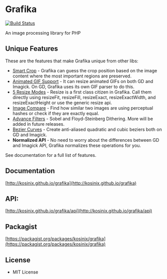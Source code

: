 # Grafika

[![Build Status](https://travis-ci.org/kosinix/grafika.svg?branch=master)](https://travis-ci.org/kosinix/grafika)

An image processing library for PHP

## Unique Features

These are the features that make Grafika unique from other libs:

- [Smart Crop](http://kosinix.github.io/grafika/smart-crop.html) - Grafika can guess the crop position based on the image content where the most important regions are preserved.
- [Animated GIF Support](http://kosinix.github.io/grafika/animated-gif.html) - It can resize animated GIFs on both GD and Imagick. On GD, Grafika uses its own GIF parser to do this.
- [5 Resize Modes](http://kosinix.github.io/grafika/resizing.html) - Resize is a first class citizen in Grafika. Call them directly using resizeFit, resizeFill, resizeExact, resizeExactWidth, and resizeExactHeight or use the generic resize api.
- [Image Compare](http://kosinix.github.io/grafika/compare-images.html) - Find how similar two images are using perceptual hashes or check if they are exactly equal.
- [Advance Filters](http://kosinix.github.io/grafika/filters/Sobel.html) - Sobel and Floyd-Steinberg Dithering. More will be added in future releases.
- [Bezier Curves](http://kosinix.github.io/grafika/draw/CubicBezier.html) - Create anti-aliased quadratic and cubic beziers both on GD and Imagick.
- **Normalized API** - No need to worry about the differences between GD and Imagick API, Grafika normalizes these operations for you.

See documentation for a full list of features.

## Documentation
[http://kosinix.github.io/grafika](http://kosinix.github.io/grafika)

## API: 
[http://kosinix.github.io/grafika/api](http://kosinix.github.io/grafika/api)

## Packagist
[https://packagist.org/packages/kosinix/grafika](https://packagist.org/packages/kosinix/grafika)

## License
- MIT License

